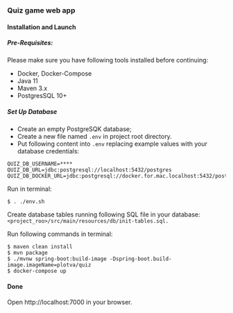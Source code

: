 ### Quiz game web app

#### Installation and Launch
##### Pre-Requisites:
Please make sure you have following tools installed before continuing:
- Docker, Docker-Compose
- Java 11
- Maven 3.x
- PostgresSQL 10+

##### Set Up Database

* Create an empty PostgreSQK database;
* Create a new file named `.env` in project root directory.
* Put following content into `.env` replacing example values with your database credentials:

```
QUIZ_DB_USERNAME=****
QUIZ_DB_URL=jdbc:postgresql://localhost:5432/postgres
QUIZ_DB_DOCKER_URL=jdbc:postgresql://docker.for.mac.localhost:5432/postgres
```
Run in terminal:
```
$ . ./env.sh 
```
Create database tables running following SQL file in your database: `<project_roo>/src/main/resources/db/init-tables.sql.`

Run following commands in terminal:
```
$ maven clean install
$ mvn package
$ ./mvnw spring-boot:build-image -Dspring-boot.build-image.imageName=plotva/quiz
$ docker-compose up
```

#### Done
Open http://localhost:7000 in your browser.